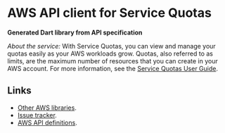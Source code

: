 # AWS API client for Service Quotas

**Generated Dart library from API specification**

*About the service:*
With Service Quotas, you can view and manage your quotas easily as your AWS
workloads grow. Quotas, also referred to as limits, are the maximum number
of resources that you can create in your AWS account. For more information,
see the <a
href="https://docs.aws.amazon.com/servicequotas/latest/userguide/">Service
Quotas User Guide</a>.

## Links

- [Other AWS libraries](https://github.com/agilord/aws_client/tree/master/generated).
- [Issue tracker](https://github.com/agilord/aws_client/issues).
- [AWS API definitions](https://github.com/aws/aws-sdk-js/tree/master/apis).
